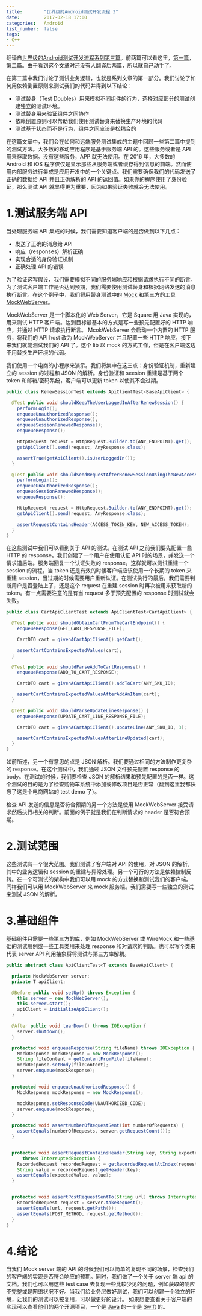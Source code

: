 ```yaml
---
title:        "世界级的Android测试开发流程 3"
date:         2017-02-18 17:00
categories:   Android
list_number:  false
tags:
- C++
---
```


翻译自[世界级的Android测试开发流程系列第三篇](http://blog.karumi.com/world-class-testing-development-pipeline-for-android-part-3/)。前两篇可以看这里，[第一篇](http://blog.zhaiyifan.cn/2016/02/23/world-class-testing-development-pipeline-for-android-part-1/)，[第二篇](http://blog.zhaiyifan.cn/2016/02/23/world-class-testing-development-pipeline-for-android-part-2/)。由于看到这个文章时还没有人翻译后两篇，所以就自己动手了。

<!--more-->

在第二篇中我们讨论了测试业务逻辑，也就是系列文章的第一部分。我们讨论了如何用依赖倒置原则来测试我们的代码并得到以下结论：

* 测试替身（Test Doubles）用来模拟不同组件的行为，选择对应部分的测试创建独立的测试环境。
* 测试替身用来验证组件之间协作
* 依赖倒置原则可以帮助我们使用测试替身来替换生产环境的代码
* 测试基于状态而不是行为，组件之间应该是松耦合的

在这篇文章中，我们会在如何和远端服务测试集成的主题中回顾一些第二篇中提到的测试方法。大多数的移动应用程序是基于服务端 API 的。这些服务或者是 API 用来存取数据。没有这些服务，APP 就无法使用。在 2016 年，大多数的 Android 和 iOS 程序仅仅是显示那些从服务端或者缓存得到信息的前端。然而使用内部服务进行集成是应用开发中的一个关键点。我们需要确保我们的代码发送了正确的数据给 API 并且正确解析的 API 的返回值。如果你的程序使用了身份验证，那么测试 API 就显得更为重要，因为如果验证失败就会无法使用。

# 1.测试服务端 API
当处理服务端 API 集成的时候，我们需要知道客户端的是否做到以下几点：

* 发送了正确的消息给 API
* 响应（responses）解析正确
* 实现合适的身份验证机制
* 正确处理 API 的错误

为了验证这写假设，我们需要模拟不同的服务端响应和根据请求执行不同的断言。为了测试客户端工作是否达到预期，我们需要使用测试替身和根据网络发送的消息执行断言。在这个例子中，我们将用替身测试中的 [Mock](https://www.martinfowler.com/bliki/TestDouble.html) 和第三方的工具 [MockWebServer](https://github.com/square/okhttp/tree/master/mockwebserver)。

MockWebServer 是一个脚本化的 Web Server，它是 Square 用 Java 实现的，用来测试 HTTP 客户端。达到目标最基本的方式是写一些预先配置好的 HTTP 响应，并通过 HTTP 请求执行断言。
McokWebServer 会启动一个内置的 HTTP 服务，将我们的 API host 改为 MockWebServer 并且配置一些 HTTP 响应，接下来我们就能测试我们的 API 了。这个 lib 以 mock 的方式工作，但是在客户端这边不用替换生产环境的代码。

我们使用一个电商的小程序来演示。我们将集中在这三点：身份验证机制，重新建立的 session 的过程和 JSON 的解析。身份验证和 seesion 重建是基于两个 token 和邮箱/密码系统，客户端可以更新 token 以使其不会过期。

```java
public class RenewSessionTest extends ApiClientTest<BaseApiClient> {

  @Test public void shouldKeepTheUserLoggedInAfterRenewSession() {
    performLogin();
    enqueueUnauthorizedResponse();
    enqueueUnauthorizedResponse();
    enqueueSessionRenewedResponse();
    enqueueResponse();

    HttpRequest request = HttpRequest.Builder.to(ANY_ENDPOINT).get();
    getApiClient().send(request, AnyResponse.class);

    assertTrue(getApiClient().isUserLoggedIn());
  }

  @Test public void shouldSendRequestAfterRenewSessionUsingTheNewAccessToken() {
    performLogin();
    enqueueUnauthorizedResponse();
    enqueueSessionRenewedResponse();
    enqueueResponse();

    HttpRequest request = HttpRequest.Builder.to(ANY_ENDPOINT).get();
    getApiClient().send(request, AnyResponse.class);

    assertRequestContainsHeader(ACCESS_TOKEN_KEY, NEW_ACCESS_TOKEN); 
  }
}
```

在这些测试中我们可以看到关于 API 的测试。在测试 API 之前我们要先配置一些 HTTP 的 response。我们创建了一个用户在使用认证 API 时的场景，并发送一个请求道后端。服务端回复一个认证失败的 response。这样就可以测试重建一个 session 的流程，当 token 还是有效的时候客户端应该使用一个长期的 token 来重建 session，当过期的时候需要用户重新认证。在测试执行的最后，我们需要判断用户是否登陆上了，还是这个 request 在重建 session 时再次被用来获取新的 token。有一点需要注意的是有当 request 多于预先配置的 response 时测试就会失败。

```java
public class CartApiClientTest extends ApiClientTest<CartApiClient> {

  @Test public void shouldObtainCartFromTheCartEndpoint() {
    enqueueResponse(GET_CART_RESPONSE_FILE);

    CartDTO cart = givenACartApiClient().getCart();

    assertCartContainsExpectedValues(cart);
  }

  @Test public void shouldParseAddToCartResponse() {
    enqueueResponse(ADD_TO_CART_RESPONSE);

    CartDTO cart = givenACartApiClient().addToCart(ANY_SKU_ID);

    assertCartContainsExpectedValuesAfterAddAnItem(cart);
  }

  @Test public void shouldParseUpdateLineResponse() {
    enqueueResponse(UPDATE_CART_LINE_RESPONSE_FILE);

    CartDTO cart = givenACartApiClient().updateLine(ANY_SKU_ID, 3);

    assertCartContainsExpectedValuesAfterLineUpdated(cart);
  }
}
```

如前所述，另一个有意思的点是 JSON 解析。我们要通过相同的方法制作更复杂的 response。在这个测试中，我们通过 JSON 文件预先配置 response 的 body。在测试的时候，我们要检查 JSON 的解析结果和预先配置的是否一样。这个测试的目的是为了检查购物车系统中添加或修改项目是否正常（翻到这里我都快忘了这是个电商网站的 test demo 了）。

检查 API 发送的信息是否符合预期的另一个方法是使用 MockWebServer 接受请求然后执行相关的判断。前面的例子就是我们在判断请求的 header 是否符合预期。

# 2.测试范围
这些测试有一个很大范围。我们测试了客户端对 API 的使用，对 JSON 的解析，其中的业务逻辑和 session 的重建与异常处理。另一个可行的方法是依赖控制反转。在一个可测试的架构中我们可以用 mock 的方式替换和测试我们的客户端。同样我们可以用 MockWebServer 来 mock 服务端。我们需要写一些独立的测试来测试 JSON 的解析。

# 3.基础组件
基础组件只需要一些第三方的库，例如 MockWebServer 或 WireMock 和一些基础的测试用例或一些工具类用来处理 response 和对请求的判断。也可以写个类来代表 server API 利用抽象将将测试与第三方库解耦。

```java
public abstract class ApiClientTest<T extends BaseApiClient> {

  private MockWebServer server;
  private T apiClient;

  @Before public void setUp() throws Exception {
    this.server = new MockWebServer();
    this.server.start();
    apiClient = initializeApiClient();
  }

  @After public void tearDown() throws IOException {
    server.shutdown();
  }

  protected void enqueueResponse(String fileName) throws IOException {
    MockResponse mockResponse = new MockResponse();
    String fileContent = getContentFromFile(fileName);
    mockResponse.setBody(fileContent);
    server.enqueue(mockResponse);
  }

  protected void enqueueUnauthorizedResponse() {
    MockResponse mockResponse = new MockResponse();

    mockResponse.setResponseCode(UNAUTHORIZED_CODE);
    server.enqueue(mockResponse);
  }

  protected void assertNumberOfRequestSent(int numberOfRequests) {
    assertEquals(numberOfRequests, server.getRequestCount());
  }


  protected void assertRequestContainsHeader(String key, String expectedValue, int requestIndex)
      throws InterruptedException {
    RecordedRequest recordedRequest = getRecordedRequestAtIndex(requestIndex);
    String value = recordedRequest.getHeader(key);
    assertEquals(expectedValue, value);
  }


  protected void assertPostRequestSentTo(String url) throws InterruptedException {
    RecordedRequest request = server.takeRequest();
    assertEquals(url, request.getPath());
    assertEquals(POST_METHOD, request.getMethod());
  }
}
```

# 4.结论
当我们 Mock server 端的 API 的时候我们可以简单的复现不同的场景，检查我们的客户端的实现是否符合响应的预期。同时，我们做了一个关于 server 端 api 的文档。我们也可以用这些 test case 去复现一些比较少见的问题，例如获取的响应不完整或是网络状况不好。当我们给业务层做好测试，我们可以创建一个独立的环境，让我们的测试可以被复用，可以做更好的设计。
如果想要查看关于客户端的实现可以查看他们的两个开源项目，一个是 [Java](https://github.com/Karumi/MarvelApiClientAndroid/) 的一个是 [Swift](https://github.com/Karumi/BothamNetworking) 的。

